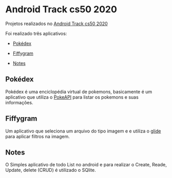 # Android Track cs50 2020

Projetos realizados no [Android Track cs50 2020](https://cs50.harvard.edu/x/2020/tracks/mobile/android/)

Foi realizado três aplicativos:
 - [Pokédex](https://cs50.harvard.edu/x/2020/tracks/mobile/android/pokedex/)

 - [Fiffygram](https://cs50.harvard.edu/x/2020/tracks/mobile/android/fiftygram/)

 - [Notes](https://cs50.harvard.edu/x/2020/tracks/mobile/android/notes/)


## Pokédex

Pokédex é uma enciclopédia virtual de pokemons, basicamente é um aplicativo
que utiliza o [PokeAPI](https://pokeapi.co/) para listar os pokemons e suas informações.

## Fiffygram

Um aplicativo que seleciona um arquivo do tipo imagem e
e utiliza o [glide](https://github.com/bumptech/glide) para aplicar filtros na imagem.

## Notes

O Simples aplicativo de todo List no android e para realizar o Create, Reade, Update, delete (CRUD) é utilizado o SQlite.